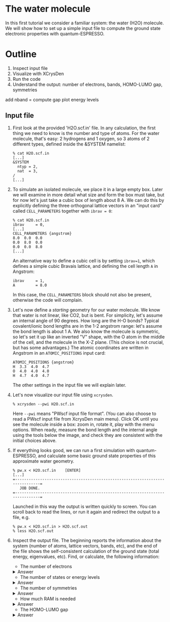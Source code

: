 # The water molecule

In this first tutorial we consider a familiar system: the water (H2O) molecule.
We will show how to set up a simple input file to compute the ground state electronic properties with quantum-ESPRESSO.

# Outline
  1. Inspect input file
  2. Visualize with XCrysDen
  3. Run the code
  4. Understand the output: number of electrons, bands, HOMO-LUMO gap, symmetries

add nband = compute gap
plot energy levels

## Input file

  1. First look at the provided 'H2O.scf.in' file. 
     In any calculation, the first thing we need to know is the number and type of atoms. 
     For the water molecule, that's easy: 2 hydrogens and 1 oxygen, so 3 atoms of 2 different types, 
     defined inside the &SYSTEM namelist:
     ```
     % cat H2O.scf.in
     [...]
     &SYSTEM
       ntyp = 2,
       nat  = 3,
     /
     [...]
     ```
  2. To simulate an isolated molecule, we place it in a large empty box. Later we will examine in more detail what size and form the box must take, but for now let's just take a cubic box of length about 8 A. We can do this by explicitly defining the three  orthogonal lattice vectors in an "input card" called `CELL_PARAMETERS` together with `ibrav = 0`:
     ```
     % cat H2O.scf.in
     ibrav     = 0,
     [...]
     CELL_PARAMETERS {angstrom}
     8.0  0.0  0.0
     0.0  8.0  0.0
     0.0  0.0  8.0
     [...]
     ```
     An alternative way to define a cubic cell is by setting `ibrav=1`, which defines a simple cubic Bravais lattice, and defining the cell length `A` in Angstrom:
     ```
     ibrav     = 1,
     A         = 8.0
     ```
     In this case, the `CELL_PARAMETERS` block should not also be present, otherwise the code will complain.

  3. Let's now define a *starting* geometry for our water molecule. 
     We know that water is not linear, like CO2, but is bent. For simplicity, let's assume an internal angle of 90 degrees.
     How long are the H-O bonds? Typical covalent/ionic bond lengths are in the 1-2 angstrom range: let's assume the bond length is about 1 A.
     We also know the molecule is symmetric, so let's set it up like an inverted "V" shape, with the O atom in the middle of the cell, and the molecule in the X-Z plane. (This choice is not crucial, but has some advantages.)
     The atomic coordinates are written in Angstrom in an `ATOMIC_POSITIONS` input card:
     ```
     ATOMIC_POSITIONS {angstrom}
     H  3.3  4.0  4.7    
     O  4.0  4.0  4.0    
     H  4.7  4.0  4.7  
     ```
     The other settings in the input file we will explain later. 

  4. Let's now visualize our input file using `xcrysden`.
     ```
     % xcrysden --pwi H2O.scf.in
     ```
     Here `--pwi` means "PWscf input file format". (You can also choose to read a PWscf input file from XcrysDen main menu).
     Click OK until you see the molecule inside a box: zoom in, rotate it, play with the menu options. 
     When ready, measure the bond length and the internal angle using the tools below the image, and check they are consistent with the initial choices above.

  5. If everything looks good, we can run a first simulation with quantum-ESPRESSO, and calculate some basic ground state properties of this approximate water geometry.
     ```
     % pw.x < H2O.scf.in    [ENTER]
     [...]
     =------------------------------------------------------------------------------=
        JOB DONE.
     =------------------------------------------------------------------------------=
     ```
     Launched in this way the output is written quickly to screen. You can scroll back to read the lines, or run it again and redirect the output to a file, e.g.
     ```
     % pw.x < H2O.scf.in > H2O.scf.out
     % less H2O.scf.out
     ```
  6. Inspect the output file. The beginning reports the information about the system (number of atoms, lattice vectors, bands, etc), and the end of the file shows the self-consistent calculation of the ground state (total energy, eigenvalues, etc). 
     Find, or calculate, the following information:

     * The number of electrons
     <details>
     <summary>Answer</summary>
     There are 8 electrons in our system. This is a little surprising, because O has 8 electrons in total, and H has 1, so we might expect 10 electrons. However, the 1s2 electrons in the O atom are accounted for in the pseudopotential, and we only consider the valence electrons (6 for O, and 1 for each H)
     </details>
     
     * The number of states or energy levels
     <details>
     <summary>Answer</summary>
     This is reported as the number of Kohn-Sham states: 6, and was defined in the input file (nbnd=6). 
     The default value for an insulator is nelec/2=number of occupied states (here, 4).
      </details>
      
     * The number of symmetries  
     <details>
     <summary>Answer</summary>
     The water molecule has four symmetry elements: the identity _E_, a twofold rotation axis C_2, and two vertical reflection planes sigma_{v}(xz) and sigma_{v}(yz). 
     These elements correspond to the four symmetry operations of the molecule, which define its C_{2v} point group. 
     </details>
     
     * How much RAM is needed
     <details>
     <summary>Answer</summary>
     `Estimated max dynamical RAM per process >      50.83 MB`
     </details>
     
     * The HOMO-LUMO gap
     <details>
     <summary>Answer</summary>
     `highest occupied, lowest unoccupied level (ev):    -6.9983   -1.0880`
     Thus the gap is 5.81eV. For comparison, the experimental value is 6.3eV.
     
     * The total energy
     `!    total energy              =     -34.04117898 Ry`
     Note that it's easy to search for the final total energy value using grep:
     `% grep ! H2O.scf.out`
     Note that total energies are given in Rydberg atomic units: 1 Ry = 13.6057eV = 0.5 Ha
     
     * The number of iterations needed to converge
     The self-consistent field (SCF) loop took 6 iterations to converge. You can track its progress towards convergence by grepping the total energy and its error (precision) at each iteration:
     ```
     % grep "total energy" H2O.scf.out
     % grep scf H2O.scf.out
     ```
     
     * The time taken for the calculation
     `PWSCF        :      0.68s CPU      0.75s WALL`
     There are two times reported. The CPU time is the calculation time, and can change with the number of processors. The WALL time, is the "Wall clock" time and is the total run time, including time taken reading and writing to disk. You can also deduce it from the start and end times of the calculation:
     ```
     0_start % grep -e "starts on" -e "terminated on" pw.out     
     Program PWSCF v.6.7MaX starts on 29Oct2025 at 10: 7:20 
     This run was terminated on:  10: 7:20  29Oct2025    
     ```
     
     * The number of planewaves in the basis set
     This information is found in these lines:
     ```
     G-vector sticks info
     --------------------
     sticks:   dense  smooth     PW     G-vecs:    dense   smooth      PW
     Sum        2917    2917    725               118265   118265   14771
     [...]
     Dense  grid:    59133 G-vectors     FFT dimensions: (  64,  64,  64)
     ```
     The number of planewaves needed to expand the _wavefunctions_ is 14771, while 59133 = 14771*4 is the number needed to expand the _charge density_.

     * The number of points in the FFT grid
     `Dense  grid:    59133 G-vectors     FFT dimensions: (  64,  64,  64)`
     Our cubic cell in real space is described by a grid of 64x64x64.

     * The real-space resolution
     Since the box length is 8A, the resolution in real space is 8A/64 = 0.125A, i.e. about 1/8 the length of the H-O bond.
     This resolution is determined by `ecutwfc`, and needs to be tested (see the next tutorial).

     Do any of these values surprise you? 


     That's the basic idea! Next, let's run the calculation properly, and compute some observable quantities.
